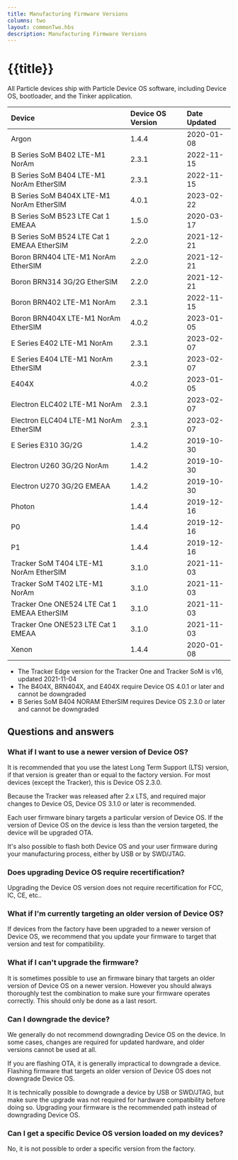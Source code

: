 ```yaml
---
title: Manufacturing Firmware Versions
columns: two
layout: commonTwo.hbs
description: Manufacturing Firmware Versions
---
```


# {{title}}

All Particle devices ship with Particle Device OS software, including Device OS, bootloader, and the Tinker application. 

| Device | Device OS Version | Date Updated |
| :--- | :--- | :--- |
| Argon | 1.4.4 | 2020-01-08 |
| B Series SoM B402 LTE-M1 NorAm | 2.3.1 | 2022-11-15 |
| B Series SoM B404 LTE-M1 NorAm EtherSIM | 2.3.1 | 2022-11-15 |
| B Series SoM B404X LTE-M1 NorAm EtherSIM | 4.0.1 | 2023-02-22 |
| B Series SoM B523 LTE Cat 1 EMEAA | 1.5.0 | 2020-03-17 |
| B Series SoM B524 LTE Cat 1 EMEAA EtherSIM | 2.2.0 | 2021-12-21 |
| Boron BRN404 LTE-M1 NorAm EtherSIM | 2.2.0 | 2021-12-21 |
| Boron BRN314 3G/2G EtherSIM | 2.2.0 | 2021-12-21 |
| Boron BRN402 LTE-M1 NorAm | 2.3.1 | 2022-11-15 |
| Boron BRN404X LTE-M1 NorAm EtherSIM | 4.0.2 | 2023-01-05 |
| E Series E402 LTE-M1 NorAm | 2.3.1 | 2023-02-07 |
| E Series E404 LTE-M1 NorAm EtherSIM | 2.3.1 | 2023-02-07 |
| E404X | 4.0.2 | 2023-01-05 |
| Electron ELC402 LTE-M1 NorAm | 2.3.1 | 2023-02-07 |
| Electron ELC404 LTE-M1 NorAm EtherSIM | 2.3.1 | 2023-02-07 |
| E Series E310 3G/2G | 1.4.2 | 2019-10-30 |
| Electron U260 3G/2G NorAm | 1.4.2 | 2019-10-30 |
| Electron U270 3G/2G EMEAA | 1.4.2 | 2019-10-30 |
| Photon | 1.4.4 | 2019-12-16 |
| P0 | 1.4.4 | 2019-12-16 |
| P1 | 1.4.4 | 2019-12-16 |
| Tracker SoM T404 LTE-M1 NorAm EtherSIM | 3.1.0 | 2021-11-03 |
| Tracker SoM T402 LTE-M1 NorAm | 3.1.0 | 2021-11-03 |
| Tracker One ONE524 LTE Cat 1 EMEAA EtherSIM | 3.1.0 | 2021-11-03 |
| Tracker One ONE523 LTE Cat 1 EMEAA | 3.1.0 | 2021-11-03 |
| Xenon | 1.4.4 | 2020-01-08 |

- The Tracker Edge version for the Tracker One and Tracker SoM is v16, updated 2021-11-04
- The B404X, BRN404X, and E404X require Device OS 4.0.1 or later and cannot be downgraded
- B Series SoM B404 NORAM EtherSIM requires Device OS 2.3.0 or later and cannot be downgraded


## Questions and answers

### What if I want to use a newer version of Device OS?

It is recommended that you use the latest Long Term Support (LTS) version, if that version is greater than or equal to the factory version. For most devices (except the Tracker), this is Device OS 2.3.0.

Because the Tracker was released after 2.x LTS, and required major changes to Device OS, Device OS 3.1.0 or later is recommended.

Each user firmware binary targets a particular version of Device OS. If the version of Device OS on the device is less than the version targeted, the device will be upgraded OTA.

It's also possible to flash both Device OS and your user firmware during your manufacturing process, either by USB or by SWD/JTAG.

### Does upgrading Device OS require recertification?
 
Upgrading the Device OS version does not require recertification for FCC, IC, CE, etc..

### What if I'm currently targeting an older version of Device OS?

If devices from the factory have been upgraded to a newer version of Device OS, we recommend that you update your firmware to target that version and test for compatibility.

### What if I can't upgrade the firmware?

It is sometimes possible to use an firmware binary that targets an older version of Device OS on a newer version. However you should always thoroughly test the combination to make sure your firmware operates correctly. This should only be done as a last resort.

### Can I downgrade the device?

We generally do not recommend downgrading Device OS on the device. In some cases, changes are required for updated hardware, and older versions cannot be used at all.

If you are flashing OTA, it is generally impractical to downgrade a device. Flashing firmware that targets an older version of Device OS does not downgrade Device OS.

It is technically possible to downgrade a device by USB or SWD/JTAG, but make sure the upgrade was not required for hardware compatibility before doing so. Upgrading your firmware is the recommended path instead of downgrading Device OS.


### Can I get a specific Device OS version loaded on my devices?

No, it is not possible to order a specific version from the factory.

